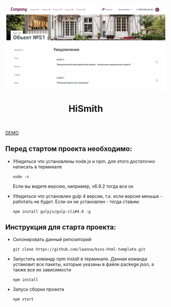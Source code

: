 <p align="center">
  <img src="/screen.png" width="800" alt="hismith">
</p>
<h1 align="center">HiSmith</h1>
<br>

[DEMO][demo]

## Перед стартом проекта необходимо:

* Убедиться что установлены node.js и npm. для этого достаточно написать в терминале

    ```
    node -v
    ```

    Если вы видите версию, например, v6.9.2 тогда все ок


* Убедиться что установлен gulp 4 версии, т.к. если версия меньше - работать не будет. 
Если он не установлен - тогда ставим:

    ```
    npm install gulpjs/gulp-cli#4.0 -g
    ```


## Инструкция для старта проекта:

* Склонировать данный репозиторий

    ```
    git clone https://github.com/laanna/bino-html-template.git
    ```

* Запустить команду npm install в терминале. Данная команда установит все пакеты, которые указаны 
в файле packege.json, а также все их зависимости
    
    ```
    npm install
    ```
* Запуск сборки проекта

    ```
    npm start
    ```    
    
[demo]: https://laanna.github.io/hismith/